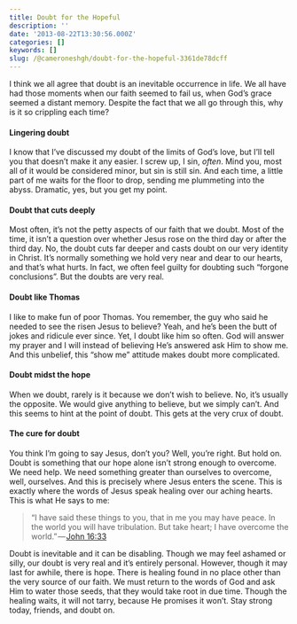 ```yaml
---
title: Doubt for the Hopeful
description: ''
date: '2013-08-22T13:30:56.000Z'
categories: []
keywords: []
slug: /@cameroneshgh/doubt-for-the-hopeful-3361de78dcff
---
```


I think we all agree that doubt is an inevitable occurrence in life. We all have had those moments when our faith seemed to fail us, when God’s grace seemed a distant memory. Despite the fact that we all go through this, why is it so crippling each time?

#### Lingering doubt

I know that I’ve discussed my doubt of the limits of God’s love, but I’ll tell you that doesn’t make it any easier. I screw up, I sin, _often_. Mind you, most all of it would be considered minor, but sin is still sin. And each time, a little part of me waits for the floor to drop, sending me plummeting into the abyss. Dramatic, yes, but you get my point.

#### Doubt that cuts deeply

Most often, it’s not the petty aspects of our faith that we doubt. Most of the time, it isn’t a question over whether Jesus rose on the third day or after the third day. No, the doubt cuts far deeper and casts doubt on our very identity in Christ. It’s normally something we hold very near and dear to our hearts, and that’s what hurts. In fact, we often feel guilty for doubting such “forgone conclusions”. But the doubts are very real.

#### Doubt like Thomas

I like to make fun of poor Thomas. You remember, the guy who said he needed to see the risen Jesus to believe? Yeah, and he’s been the butt of jokes and ridicule ever since. Yet, I doubt like him so often. God will answer my prayer and I will instead of believing He’s answered ask Him to show me. And this unbelief, this “show me” attitude makes doubt more complicated.

#### Doubt midst the hope

When we doubt, rarely is it because we don’t wish to believe. No, it’s usually the opposite. We would give anything to believe, but we simply can’t. And this seems to hint at the point of doubt. This gets at the very crux of doubt.

#### The cure for doubt

You think I’m going to say Jesus, don’t you? Well, you’re right. But hold on. Doubt is something that our hope alone isn’t strong enough to overcome. We need help. We need something greater than ourselves to overcome, well, ourselves. And this is precisely where Jesus enters the scene. This is exactly where the words of Jesus speak healing over our aching hearts. This is what He says to me:

> “I have said these things to you, that in me you may have peace. In the world you will have tribulation. But take heart; I have overcome the world.” — [John 16:33](http://www.biblegateway.com/passage/?search=john%2016:33&version=ESV)

Doubt is inevitable and it can be disabling. Though we may feel ashamed or silly, our doubt is very real and it’s entirely personal. However, though it may last for awhile, there is hope. There is healing found in no place other than the very source of our faith. We must return to the words of God and ask Him to water those seeds, that they would take root in due time. Though the healing waits, it will not tarry, because He promises it won’t. Stay strong today, friends, and doubt on.